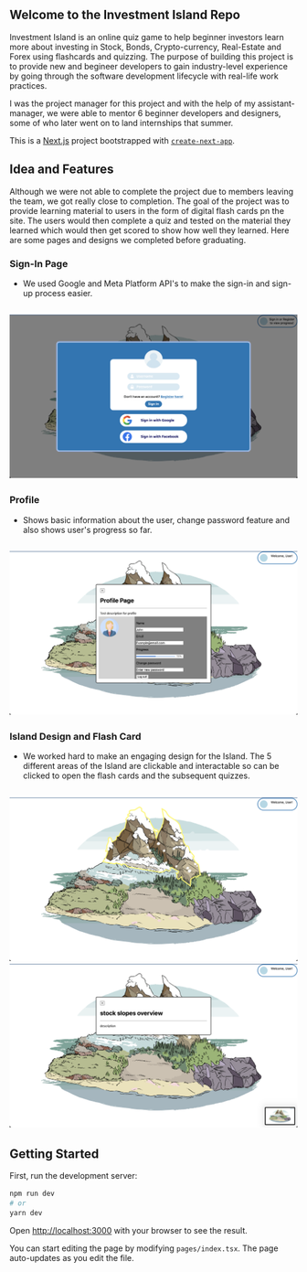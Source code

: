 ## Welcome to the Investment Island Repo
Investment Island is an online quiz game to help beginner investors learn more about investing in Stock, Bonds, Crypto-currency, Real-Estate and Forex using flashcards and quizzing.
The purpose of building this project is to provide new and begineer developers to gain industry-level experience by going through the software development lifecycle with real-life work practices. 

I was the project manager for this project and with the help of my assistant-manager, we were able to mentor 6 beginner developers and designers, some of who later went on to land internships that summer.

This is a [Next.js](https://nextjs.org/) project bootstrapped with [`create-next-app`](https://github.com/vercel/next.js/tree/canary/packages/create-next-app).

## Idea and Features
Although we were not able to complete the project due to members leaving the team, we got really close to completion. The goal of the project was to provide learning material to users in the form of digital flash cards pn the site. The users would then complete a quiz and tested on the material they learned which would then get scored to show how well they learned. 
Here are some pages and designs we completed before graduating.

### Sign-In Page
- We used Google and Meta Platform API's to make the sign-in and sign-up process easier.

![SignIn](./reademe-images/SignIn.png)
---

### Profile
- Shows basic information about the user, change password feature and also shows user's progress so far.

![Profile](./reademe-images/Profile.png)
---

### Island Design and Flash Card
- We worked hard to make an engaging design for the Island. The 5 different areas of the Island are clickable and interactable so can be clicked to open the flash cards and the subsequent quizzes.

![Island](./reademe-images/Island.png) ![FlashCard](./reademe-images/FlashCard.png)
---

## Getting Started

First, run the development server:

```bash
npm run dev
# or
yarn dev
```

Open [http://localhost:3000](http://localhost:3000) with your browser to see the result.

You can start editing the page by modifying `pages/index.tsx`. The page auto-updates as you edit the file.
